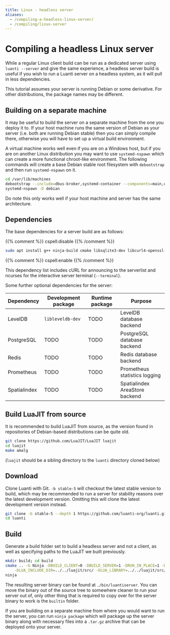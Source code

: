 ```yaml
---
title: Linux - headless server
aliases:
  - /compiling-a-headless-linux-server/
  - /compiling/linux-server
---
```


# Compiling a headless Linux server

While a regular Linux client build can be run as a dedicated server using `luanti --server` and give the same experience, a headless server build is useful if you wish to run a Luanti server on a headless system, as it will pull in less dependencies.

This tutorial assumes your server is running Debian or some derivative. For other distributions, the package names may be different.

## Building on a separate machine

It may be useful to build the server on a separate machine from the one you deploy it to. If your host machine runs the same version of Debian as your server (i.e. both are running Debian stable) then you can simply compile there, otherwise you will have to set up a virtual build environment.

A virtual machine works well even if you are on a Windows host, but if you are on another Linux distribution you may want to use `systemd-nspawn` which can create a more functional chroot-like environment. The following commands will create a base Debian stable root filesystem with `debootstrap` and then run `systemd-nspawn` on it.

```bash
cd /var/lib/machines
debootstrap --include=dbus-broker,systemd-container --components=main,universe stable debian https://deb.debian.org/debian/
systemd-nspawn -D debian
```

Do note this only works well if your host machine and server has the same architecture.

## Dependencies

The base dependencies for a server build are as follows:

{{% comment %}} cspell:disable {{% /comment %}}

```bash
sudo apt install g++ ninja-build cmake libsqlite3-dev libcurl4-openssl-dev zlib1g-dev libgmp-dev libjsoncpp-dev libzstd-dev libncurses-dev
```

{{% comment %}} cspell:enable {{% /comment %}}

This dependency list includes cURL for announcing to the serverlist and ncurses for the interactive server terminal (`--terminal`).

Some further optional dependencies for the server:

| Dependency   | Development package | Runtime package | Purpose                        |
| ------------ | ------------------- | --------------- | ------------------------------ |
| LevelDB      | `libleveldb-dev`    | TODO            | LevelDB database backend       |
| PostgreSQL   | TODO                | TODO            | PostgreSQL database backend    |
| Redis        | TODO                | TODO            | Redis database backend         |
| Prometheus   | TODO                | TODO            | Prometheus statistics logging  |
| Spatialindex | TODO                | TODO            | Spatialindex AreaStore backend |

## Build LuaJIT from source

It is recommended to build LuaJIT from source, as the version found in repositories of Debian-based distributions can be quite old.

```bash
git clone https://github.com/LuaJIT/LuaJIT luajit
cd luajit
make amalg
```

(`luajit` should be a sibling directory to the `luanti` directory cloned below)

## Download

Clone Luanti with Git. `-b stable-5` will checkout the latest stable version to build, which may be recommended to run a server for stability reasons over the latest development version. Omitting this will clone the latest development version instead.

```bash
git clone -b stable-5 --depth 1 https://github.com/luanti-org/luanti.git
cd luanti
```

## Build

Generate a build folder set to build a headless server and not a client, as well as specifying paths to the LuaJIT we built previously.

```bash
mkdir build; cd build
cmake .. -G Ninja -DBUILD_CLIENT=0 -DBUILD_SERVER=1 -DRUN_IN_PLACE=1 -DBUILD_UNITTESTS=0 \
	-DLUA_INCLUDE_DIR=../../luajit/src/ -DLUA_LIBRARY=../../luajit/src/libluajit.a
ninja
```

The resulting server binary can be found at `./bin/luantiserver`. You can move the binary out of the source tree to somewhere cleaner to run your server out of, only other thing that is required to copy over for the server binary to work is the `builtin` folder.

If you are building on a separate machine from where you would want to run the server, you can run `ninja package` which will package up the server binary along with necessary files into a `.tar.gz` archive that can be deployed onto your server.
